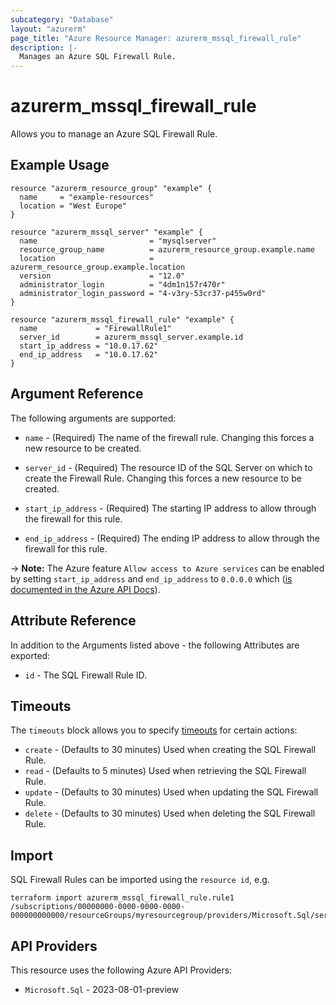 ```yaml
---
subcategory: "Database"
layout: "azurerm"
page_title: "Azure Resource Manager: azurerm_mssql_firewall_rule"
description: |-
  Manages an Azure SQL Firewall Rule.
---
```


# azurerm_mssql_firewall_rule

Allows you to manage an Azure SQL Firewall Rule.

## Example Usage

```hcl
resource "azurerm_resource_group" "example" {
  name     = "example-resources"
  location = "West Europe"
}

resource "azurerm_mssql_server" "example" {
  name                         = "mysqlserver"
  resource_group_name          = azurerm_resource_group.example.name
  location                     = azurerm_resource_group.example.location
  version                      = "12.0"
  administrator_login          = "4dm1n157r470r"
  administrator_login_password = "4-v3ry-53cr37-p455w0rd"
}

resource "azurerm_mssql_firewall_rule" "example" {
  name             = "FirewallRule1"
  server_id        = azurerm_mssql_server.example.id
  start_ip_address = "10.0.17.62"
  end_ip_address   = "10.0.17.62"
}
```

## Argument Reference

The following arguments are supported:

* `name` - (Required) The name of the firewall rule. Changing this forces a new resource to be created.

* `server_id` - (Required) The resource ID of the SQL Server on which to create the Firewall Rule. Changing this forces a new resource to be created.

* `start_ip_address` - (Required) The starting IP address to allow through the firewall for this rule.

* `end_ip_address` - (Required) The ending IP address to allow through the firewall for this rule.

-> **Note:** The Azure feature `Allow access to Azure services` can be enabled by setting `start_ip_address` and `end_ip_address` to `0.0.0.0` which ([is documented in the Azure API Docs](https://docs.microsoft.com/rest/api/sql/firewallrules/createorupdate)).

## Attribute Reference

In addition to the Arguments listed above - the following Attributes are exported:

* `id` - The SQL Firewall Rule ID.

## Timeouts

The `timeouts` block allows you to specify [timeouts](https://developer.hashicorp.com/terraform/language/resources/configure#define-operation-timeouts) for certain actions:

* `create` - (Defaults to 30 minutes) Used when creating the SQL Firewall Rule.
* `read` - (Defaults to 5 minutes) Used when retrieving the SQL Firewall Rule.
* `update` - (Defaults to 30 minutes) Used when updating the SQL Firewall Rule.
* `delete` - (Defaults to 30 minutes) Used when deleting the SQL Firewall Rule.

## Import

SQL Firewall Rules can be imported using the `resource id`, e.g.

```shell
terraform import azurerm_mssql_firewall_rule.rule1 /subscriptions/00000000-0000-0000-0000-000000000000/resourceGroups/myresourcegroup/providers/Microsoft.Sql/servers/myserver/firewallRules/rule1
```

## API Providers
<!-- This section is generated, changes will be overwritten -->
This resource uses the following Azure API Providers:

* `Microsoft.Sql` - 2023-08-01-preview
